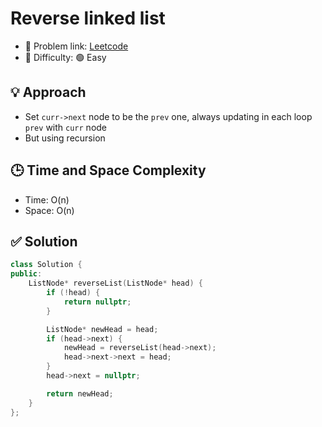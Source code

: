 # Reverse linked list

- 🧩 Problem link: [Leetcode](https://leetcode.com/problems/reverse-linked-list/)
- 🚦 Difficulty: 🟢 Easy

## 💡 Approach

- Set `curr->next` node to be the `prev` one, always updating in each loop `prev` with `curr` node
- But using recursion

## 🕒 Time and Space Complexity

- Time: O(n)
- Space: O(n)

## ✅ Solution

```cpp
class Solution {
public:
    ListNode* reverseList(ListNode* head) {
        if (!head) {
            return nullptr;
        }

        ListNode* newHead = head;
        if (head->next) {
            newHead = reverseList(head->next);
            head->next->next = head;
        }
        head->next = nullptr;

        return newHead;
    }
};
```
